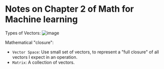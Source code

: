 # Notes on Chapter 2 of Math for Machine learning

Types of Vectors:
![image](https://user-images.githubusercontent.com/14041622/46852275-fb9c2f80-ce2c-11e8-8069-ea98ecb09b63.png)

Mathematical "closure":
- `Vector Space`: Use small set of vectors, to represent a "full closure" of all vectors I expect in an operation.
- `Matrix`: A collection of vectors.